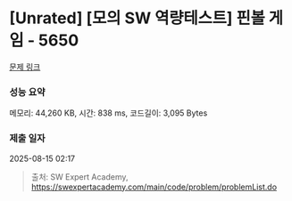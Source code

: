 # [Unrated] [모의 SW 역량테스트] 핀볼 게임 - 5650 

[문제 링크](https://swexpertacademy.com/main/code/problem/problemDetail.do?contestProbId=AWXRF8s6ezEDFAUo) 

### 성능 요약

메모리: 44,260 KB, 시간: 838 ms, 코드길이: 3,095 Bytes

### 제출 일자

2025-08-15 02:17



> 출처: SW Expert Academy, https://swexpertacademy.com/main/code/problem/problemList.do
